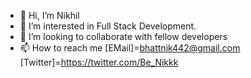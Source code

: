 - 👋 Hi, I’m Nikhil
- 👀 I’m interested in Full Stack Development.
- 💞️ I’m looking to collaborate with fellow developers 
- 📫 How to reach me [EMail]=bhattnik442@gmail.com [Twitter]=https://twitter.com/Be_Nikkk 
 
<!---
BeNikk/BeNikk is a ✨ special ✨ repository because its `README.md` (this file) appears on your GitHub profile.
You can click the Preview link to take a look at your changes.
--->
